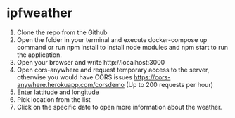 # ipfweather

1. Clone the repo from the Github
2. Open the folder in your terminal and execute docker-compose up command or run npm install to install node modules and npm start to run the application.
3. Open your browser and write http://localhost:3000
4. Open cors-anywhere and request temporary access to the server, otherwise you would have CORS issues https://cors-anywhere.herokuapp.com/corsdemo (Up to 200 requests per hour)
5. Enter lattitude and longitude
6. Pick location from the list
7. Click on the specific date to open more information about the weather.